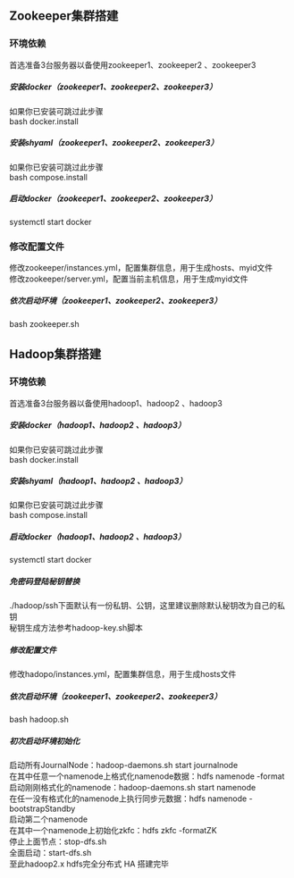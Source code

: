 ## Zookeeper集群搭建  
### 环境依赖  
首选准备3台服务器以备使用zookeeper1、zookeeper2 、zookeeper3  

##### 安装docker（zookeeper1、zookeeper2、zookeeper3）  
如果你已安装可跳过此步骤  
bash docker.install  

##### 安装shyaml（zookeeper1、zookeeper2、zookeeper3）  
如果你已安装可跳过此步骤  
bash compose.install  

##### 启动docker（zookeeper1、zookeeper2、zookeeper3）    
systemctl start docker  

### 修改配置文件  
修改zookeeper/instances.yml，配置集群信息，用于生成hosts、myid文件  
修改zookeeper/server.yml，配置当前主机信息，用于生成myid文件  

##### 依次启动环境（zookeeper1、zookeeper2、zookeeper3）  
bash zookeeper.sh  

## Hadoop集群搭建  
### 环境依赖  
首选准备3台服务器以备使用hadoop1、hadoop2 、hadoop3  

##### 安装docker（hadoop1、hadoop2 、hadoop3）  
如果你已安装可跳过此步骤  
bash docker.install  

##### 安装shyaml（hadoop1、hadoop2 、hadoop3）  
如果你已安装可跳过此步骤  
bash compose.install  

##### 启动docker（hadoop1、hadoop2 、hadoop3）    
systemctl start docker  

##### 免密码登陆秘钥替换
./hadoop/ssh下面默认有一份私钥、公钥，这里建议删除默认秘钥改为自己的私钥  
秘钥生成方法参考hadoop-key.sh脚本  

##### 修改配置文件
修改hadopo/instances.yml，配置集群信息，用于生成hosts文件  

##### 依次启动环境（zookeeper1、zookeeper2、zookeeper3）  
bash hadoop.sh  

##### 初次启动环境初始化  
启动所有JournalNode：hadoop-daemons.sh start journalnode  
在其中任意一个namenode上格式化namenode数据：hdfs namenode -format  
启动刚刚格式化的namenode：hadoop-daemons.sh start namenode  
在任一没有格式化的namenode上执行同步元数据：hdfs namenode -bootstrapStandby  
启动第二个namenode  
在其中一个namenode上初始化zkfc：hdfs zkfc -formatZK  
停止上面节点：stop-dfs.sh  
全面启动：start-dfs.sh  
至此hadoop2.x hdfs完全分布式 HA 搭建完毕  